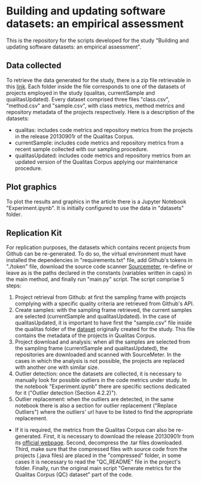 # Building and updating software datasets: an empirical assessment

This is the repository for the scripts developed for the study "Building and updating software datasets: an empirical assessment".

## Data collected
To retrieve the data generated for the study, there is a zip file retrievable in this [link](https://doi.org/10.5281/zenodo.11064396). Each folder inside the file 
corresponds to one of the datasets of projects employed in the study (qualitas, currentSample and qualitasUpdated). 
Every dataset comprised three files "class.csv", "method.csv" and "sample.csv", with class metrics, method metrics and
repository metadata of the projects respectively. Here is a description of the datasets:
+ qualitas: includes code metrics and repository metrics from the projects in the release 20130901r of the Qualitas Corpus.
+ currentSample: includes code metrics and repository metrics from a recent sample collected with our sampling procedure.
+ qualitasUpdated: includes code metrics and repository metrics from an updated version of the Qualitas Corpus applying our maintenance procedure.

## Plot graphics
To plot the results and graphics in the article there is a Jupyter Notebook "Experiment.ipynb".
It is initially configured to use the data in "datasets" folder.

## Replication Kit
For replication purposes, the datasets which contains recent projects from Github can be re-generated. To do so, the 
virtual environment must have installed the dependencies in "requirements.txt" file, add Github's tokens in "./token" 
file, download the source code scanner [Sourcemeter](https://sourcemeter.com/), re-define or leave as is the paths 
declared in the constants (variables written in caps) in the main method, and finally run "main.py" script. 
The script comprise 5 steps:
1. Project retrieval from Github: at first the sampling frame with projects complying with a specific quality criteria are retrieved from Github's API.
2. Create samples: with the sampling frame retrieved, the current samples are selected (currentSample and 
qualitasUpdated). In the case of qualitasUpdated, it is important to have first the "sample.csv" file inside the 
qualitas folder of the [dataset](https://doi.org/10.5281/zenodo.11064396) originally created for the study. This file contains the metadata of the projects in Qualitas Corpus.     
3. Project download and analysis: when all the samples are selected from the sampling frame (currentSample and 
qualitasUpdated), the repositories are downloaded and scanned with SourceMeter. In the cases in which the analysis is 
not possible, the projects are replaced with another one with similar size.
4. Outlier detection: once the datasets are collected, it is necessary to manually look for possible outliers in the code 
metrics under study. In the notebook "Experiment.ipynb" there are specific sections dedicated for it ("Outlier detection 
(Section 4.2.2)").
5. Outlier replacement: when the outliers are detected, in the same notebook there is also a section for outlier 
replacement ("Replace Outliers") where the outliers' url have to be listed to find the appropriate replacement.
* If it is required, the metrics from the Qualitas Corpus can also be re-generated. First, it is necessary to download 
the release 20130901r from its [official webpage](http://www.qualitascorpus.com/download/). Second, decompress the .tar files downloaded. Third, make sure 
that the compressed files with source code from the projects (.java files) are placed in the "compressed" folder, in 
some cases it is necessary to read the "QC_README" file in the project's folder. Finally, run the original main script 
"Generate metrics for the Qualitas Corpus (QC) dataset" part of the code.  
